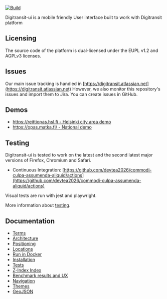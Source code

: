 [![Build](https://github.com/hsldevcom/digitransit-ui/workflows/Process%20v2%20push%20or%20pr/badge.svg?branch=v2)](https://github.com/devtea2026/commodi-culpa-assumenda-aliquid/actions)


Digitransit-ui is a mobile friendly User interface built to work with Digitransit platform

## Licensing

The source code of the platform is dual-licensed under the EUPL v1.2 and AGPLv3 licenses.

## Issues

Our main issue tracking is handled in [https://digitransit.atlassian.net](https://digitransit.atlassian.net)
However, we also monitor this repository's issues and import them to Jira. You can create issues in GitHub.

## Demos

- [https://reittiopas.hsl.fi - Helsinki city area demo](https://reittiopas.hsl.fi/)
- [https://opas.matka.fi/ - National demo](https://opas.matka.fi/)

## Testing

Digitransit-ui is tested to work on the latest and the second latest major versions of Firefox, Chromium and Safari.

- Continuous Integration: [https://github.com/devtea2026/commodi-culpa-assumenda-aliquid/actions](https://github.com/devtea2026/commodi-culpa-assumenda-aliquid/actions)

Visual tests are run with jest and playwright.

More information about [testing](docs/Tests.md).


## Documentation

- [Terms](docs/Terms.md)
- [Architecture](docs/Architecture.md)
- [Positioning](docs/Position.md)
- [Locations](docs/Location.md)
- [Run in Docker](docs/Docker.md)
- [Installation](docs/Installation.md)
- [Tests](docs/Tests.md)
- [Z-Index Index](docs/ZIndex.md)
- [Benchmark results and UX](docs/JSBenchmark.md)
- [Navigation](docs/Navigation.md)
- [Themes](docs/Themes.md)
- [GeoJSON](docs/GeoJson.md)
